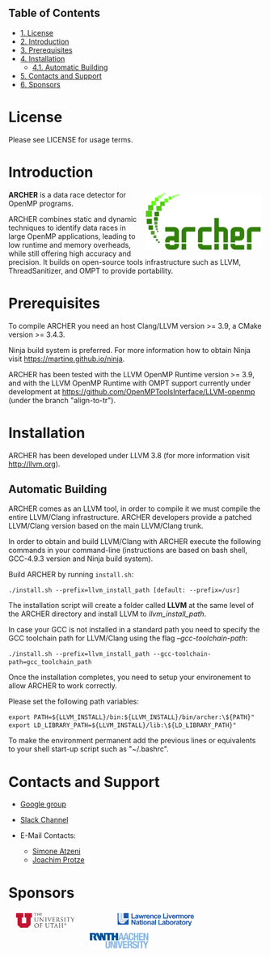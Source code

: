 <div id="table-of-contents">
<h2>Table of Contents</h2>
<div id="text-table-of-contents">
<ul>
<li><a href="#sec-1">1. License</a></li>
<li><a href="#sec-2">2. Introduction</a></li>
<li><a href="#sec-3">3. Prerequisites</a></li>
<li><a href="#sec-4">4. Installation</a>
<ul>
<li><a href="#sec-4-1">4.1. Automatic Building</a></li>
</ul>
</li>
<li><a href="#sec-5">5. Contacts and Support</a></li>
<li><a href="#sec-6">6. Sponsors</a></li>
</ul>
</div>
</div>


# License<a id="sec-1" name="sec-1"></a>

Please see LICENSE for usage terms.

# Introduction<a id="sec-2" name="sec-2"></a>

<img src="resources/images/archer_logo.png" hspace="5" vspace="5" height="45%" width="45%" alt="ARCHER Logo" title="ARCHER" align="right" />

**ARCHER** is a data race detector for OpenMP programs.


ARCHER combines static and dynamic techniques to identify data races
in large OpenMP applications, leading to low runtime and memory
overheads, while still offering high accuracy and precision. It builds
on open-source tools infrastructure such as LLVM, ThreadSanitizer, and
OMPT to provide portability.

# Prerequisites<a id="sec-3" name="sec-3"></a>

To compile ARCHER you need an host Clang/LLVM version >= 3.9, a
CMake version >= 3.4.3.

Ninja build system is preferred. For more information how to obtain
Ninja visit <https://martine.github.io/ninja>.

ARCHER has been tested with the LLVM OpenMP Runtime version >= 3.9,
and with the LLVM OpenMP Runtime with OMPT support currently under
development at <https://github.com/OpenMPToolsInterface/LLVM-openmp>
(under the branch "align-to-tr").

# Installation<a id="sec-4" name="sec-4"></a>

ARCHER has been developed under LLVM 3.8 (for
more information visit <http://llvm.org>).

## Automatic Building<a id="sec-4-1" name="sec-4-1"></a>

ARCHER comes as an LLVM tool, in order to compile it we must compile
the entire LLVM/Clang infrastructure. ARCHER developers provide a
patched LLVM/Clang version based on the main LLVM/Clang trunk.

In order to obtain and build LLVM/Clang with ARCHER execute the
following commands in your command-line (instructions are based on
bash shell, GCC-4.9.3 version and Ninja build system).

Build ARCHER by running `install.sh`:

    ./install.sh --prefix=llvm_install_path [default: --prefix=/usr]

The installation script will create a folder called **LLVM** at the same
level of the ARCHER directory and install LLVM to *llvm_install_path*.

In case your GCC is not installed in a standard path you need to
specify the GCC toolchain path for LLVM/Clang using the flag
*&#x2013;gcc-toolchain-path*:

    ./install.sh --prefix=llvm_install_path --gcc-toolchain-path=gcc_toolchain_path

Once the installation completes, you need to setup your environement
to allow ARCHER to work correctly.

Please set the following path variables:

    export PATH=${LLVM_INSTALL}/bin:${LLVM_INSTALL}/bin/archer:\${PATH}"
    export LD_LIBRARY_PATH=${LLVM_INSTALL}/lib:\${LD_LIBRARY_PATH}"

To make the environment permanent add the previous lines or
equivalents to your shell start-up script such as "~/.bashrc".

# Contacts and Support<a id="sec-5" name="sec-5"></a>

-   [Google group](https://groups.google.com/forum/#!forum/archer-pruner)
-   [Slack Channel](https://pruner.slack.com/shared_invite/MTIzNzExNzg4ODgxLTE0ODM3MzE2NTctNmRjNmM0NDYwNA)
-   E-Mail Contacts:

    <ul style="list-style-type:circle"> <li> <a href="mailto:simone@cs.utah.edu?Subject=[archer-dev]%20" target="_top">Simone Atzeni</a> </li> <li> <a href="mailto:protze@itc.rwth-aachen.de?Subject=[archer-dev]%20" target="_top">Joachim Protze</a> </li> </ul>

# Sponsors<a id="sec-6" name="sec-6"></a>

<img src="resources/images/uofu_logo.png" hspace="15" vspace="5" height="23%" width="23%" alt="UofU Logo" title="University of Utah" style="float:left" /> <img src="resources/images/llnl_logo.png" hspace="70" vspace="5" height="30%" width="30%" alt="LLNL Logo" title="Lawrence Livermore National Laboratory" style="float:center" /> <img src="resources/images/rwthaachen_logo.png" hspace="15" vspace="5" height="23%" width="23%" alt="RWTH AACHEN Logo" title="RWTH AACHEN University" style="float:left" />
